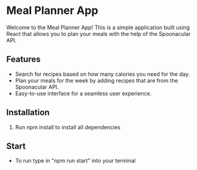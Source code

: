 # Meal Planner App

Welcome to the Meal Planner App! This is a simple application built using React that allows you to plan your meals with the help of the Spoonacular API.

## Features

- Search for recipes based on how many calories you need for the day.
- Plan your meals for the week by adding recipes that are from the Spoonacular API.
- Easy-to-use interface for a seamless user experience.

## Installation

1. Run npm install to install all dependencies

## Start

- To run type in "npm run start" into your terminal
